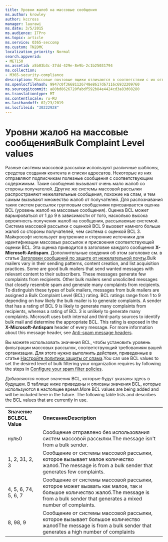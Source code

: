 ```yaml
---
title: Уровни жалоб на массовые сообщения
ms.author: krowley
author: kccross
manager: laurawi
ms.date: 3/5/2015
ms.audience: ITPro
ms.topic: article
ms.service: O365-seccomp
ms.custom: TN2DMC
localization_priority: Normal
search.appverid:
- MET150
ms.assetid: a5b03b3c-37dd-429e-8e9b-2c1b25031794
ms.collection:
- M365-security-compliance
description: Массовые почтовые ящики отличаются в соответствии с их отправкой в ттернс, создании контента и получении списка. Некоторые — это хорошие массовые почтовые сообщения, которые отправляют нужные сообщения на свои подписчики. Эти сообщения создают несколько жалоб от получателей. Другие массовые почтовые ящики отправляют нежелательные сообщения, которые похожи на спам и создают множество жалоб у получателей. Чтобы отличать эти типы массовых почтовых ящиков, сообщениям от массовых почтовых ящиков назначается оценка на уровне жалоб (BCL). Оценки BCL находятся в диапазоне от 1 до 9 в зависимости от того, как скорее всего массовая рассылка сообщений будет создавать жалобы. Отправитель, имеющий рейтинг BCL 9, скорее всего, будет создавать большое количество жалоб от получателей, а рейтинг BCL 3 вряд ли будет создавать большое количество жалоб. Майкрософт использует как внутренние, так и сторонние источники для идентификации массовой почты и определения соответствующей BCL. Эта оценка представлена в заголовке X-Microsoft-защиты от спама каждого сообщения. Дополнительные сведения об этом заголовке сообщения приведены в разделе заголовки сообщений по защите от нежелательной почты.
ms.openlocfilehash: 9947c0f36681126748e8617d67116c6932209760
ms.sourcegitcommit: a80bd8626720fabdf592b84e4424cd3a83d08280
ms.translationtype: MT
ms.contentlocale: ru-RU
ms.lasthandoff: 02/23/2019
ms.locfileid: "30222928"
---
```

# <a name="bulk-complaint-level-values"></a><span data-ttu-id="f6355-112">Уровни жалоб на массовые сообщения</span><span class="sxs-lookup"><span data-stu-id="f6355-112">Bulk Complaint Level values</span></span>

<span data-ttu-id="f6355-p102">Разные системы массовой рассылки используют различные шаблоны, средства создания контента и списки адресатов. Некоторые из них отправляют подписчикам полезные сообщения с соответствующим содержимым. Такие сообщения вызывают очень мало жалоб со стороны получателей. Другие же системы массовой рассылки распространяют нежелательные сообщения, похожие на спам, и тем самым вызывают множество жалоб от получателей. Для распознавания таких систем рассылок групповым сообщениям присваивается оценка BCL (уровень жалоб на массовые сообщения). Оценка BCL может варьироваться от 1 до 9 в зависимости от того, насколько высока вероятность получения жалоб на сообщения, рассылаемые системой. Система массовой рассылки с оценкой BCL 9 вызовет намного больше жалоб со стороны получателей, чем система с оценкой BCL 3. Майкрософт использует внутренние и сторонние источники для идентификации массовых рассылок и присвоения соответствующей оценки BCL. Эта оценка приводится в заголовке каждого сообщения **X-Microsoft-Antispam**. Дополнительные сведения об этом заголовке см. в статье [Заголовки сообщений по защите от нежелательной почты](anti-spam-message-headers.md).</span><span class="sxs-lookup"><span data-stu-id="f6355-p102">Bulk mailers vary in their sending patterns, content creation, and list acquisition practices. Some are good bulk mailers that send wanted messages with relevant content to their subscribers. These messages generate few complaints from recipients. Other bulk mailers send unsolicited messages that closely resemble spam and generate many complaints from recipients. To distinguish these types of bulk mailers, messages from bulk mailers are assigned a Bulk Complaint Level (BCL) rating. BCL ratings range from 1 to 9 depending on how likely the bulk mailer is to generate complaints. A sender that has a rating of BCL 9 is likely to generate many complaints from recipients, whereas a rating of BCL 3 is unlikely to generate many complaints. Microsoft uses both internal and third-party sources to identify bulk mail and determine the appropriate BCL. This rating is exposed in the **X-Microsoft-Antispam** header of every message. For more information about this message header, see [Anti-spam message headers](anti-spam-message-headers.md).</span></span> 
  
<span data-ttu-id="f6355-123">Вы можете использовать значения BCL, чтобы установить уровень фильтрации массовых рассылок, соответствующий требованиям вашей организации. Для этого нужно выполнить действия, приведенные в статье [Настройте политики защиты от спама](configure-your-spam-filter-policies.md).</span><span class="sxs-lookup"><span data-stu-id="f6355-123">You can use BCL values to set the desired level of bulk filtering your organization requires by following the steps in [Configure your spam filter policies](configure-your-spam-filter-policies.md).</span></span>
  
<span data-ttu-id="f6355-p103">Добавляются новые значения BCL, которые будут указаны здесь в будущем. В таблице ниже приведены и описаны значения BCL, которые используются в настоящее время.</span><span class="sxs-lookup"><span data-stu-id="f6355-p103">More BCL values are being added and will be included here in the future. The following table lists and describes the BCL values that are currently in use.</span></span>
  
|||
|:-----|:-----|
|<span data-ttu-id="f6355-126">**Значение BCL**</span><span class="sxs-lookup"><span data-stu-id="f6355-126">**BCL Value**</span></span> <br/> |<span data-ttu-id="f6355-127">**Описание**</span><span class="sxs-lookup"><span data-stu-id="f6355-127">**Description**</span></span> <br/> |
|<span data-ttu-id="f6355-128">нуль</span><span class="sxs-lookup"><span data-stu-id="f6355-128">0</span></span>  <br/> |<span data-ttu-id="f6355-129">Сообщение отправлено без использования систем массовой рассылки.</span><span class="sxs-lookup"><span data-stu-id="f6355-129">The message isn't from a bulk sender.</span></span>  <br/> |
|<span data-ttu-id="f6355-130">1, 2, 3</span><span class="sxs-lookup"><span data-stu-id="f6355-130">1, 2, 3</span></span>  <br/> |<span data-ttu-id="f6355-131">Сообщение от системы массовой рассылки, которое вызывает малое количество жалоб.</span><span class="sxs-lookup"><span data-stu-id="f6355-131">The message is from a bulk sender that generates few complaints.</span></span>  <br/> |
|<span data-ttu-id="f6355-132">4, 5, 6, 7</span><span class="sxs-lookup"><span data-stu-id="f6355-132">4, 5, 6, 7</span></span>  <br/> |<span data-ttu-id="f6355-133">Сообщение от системы массовой рассылки, которое может вызвать как малое, так и большое количество жалоб.</span><span class="sxs-lookup"><span data-stu-id="f6355-133">The message is from a bulk sender that generates a mixed number of complaints.</span></span>  <br/> |
|<span data-ttu-id="f6355-134">8, 9</span><span class="sxs-lookup"><span data-stu-id="f6355-134">8, 9</span></span>  <br/> |<span data-ttu-id="f6355-135">Сообщение от системы массовой рассылки, которое вызывает большое количество жалоб</span><span class="sxs-lookup"><span data-stu-id="f6355-135">The message is from a bulk sender that generates a high number of complaints</span></span>  <br/> |
   

